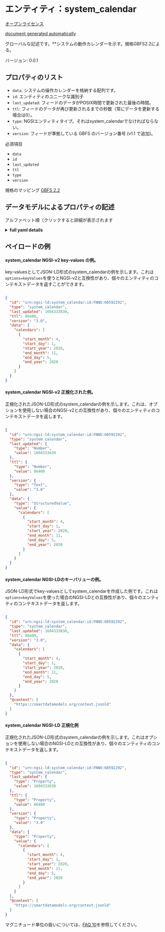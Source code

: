 エンティティ：system_calendar  
======================  
[オープンライセンス](https://github.com/smart-data-models//dataModel.GBFS/blob/master/system_calendar/LICENSE.md)  
[document generated automatically](https://docs.google.com/presentation/d/e/2PACX-1vTs-Ng5dIAwkg91oTTUdt8ua7woBXhPnwavZ0FxgR8BsAI_Ek3C5q97Nd94HS8KhP-r_quD4H0fgyt3/pub?start=false&loop=false&delayms=3000#slide=id.gb715ace035_0_60)  
グローバルな記述です。**システムの動作カレンダーを示す。規格GBFS2.2による。  
バージョン: 0.0.1  

## プロパティのリスト  

- `data`: システムの操作カレンダーを格納する配列です。  - `id`: エンティティのユニークな識別子  - `last_updated`: フィードのデータがPOSIX時間で更新された最後の時間。  - `ttl`: フィードのデータが再び更新されるまでの秒数（常にデータを更新する場合は0）。  - `type`: NGSIエンティティタイプ。それはsystem_calendarでなければならない。  - `version`: フィードが準拠している GBFS のバージョン番号 (v1.1 で追加)。    
必須項目  
- `data`  - `id`  - `last_updated`  - `ttl`  - `type`  - `version`    
規格のマッピング [GBFS 2.2](https://github.com/NABSA/gbfs/blob/v2.2/gbfs.md)  
## データモデルによるプロパティの記述  
アルファベット順（クリックすると詳細が表示されます  
<details><summary><strong>full yaml details</strong></summary>    
```yaml  
system_calendar:    
  description: 'Describes the operating calendar for a system. According to the Standard GBFS 2.2'    
  properties:    
    data:    
      description: 'Array that contains opertions calendar for the system.'    
      properties:    
        calendars:    
          items:    
            properties:    
              end_day:    
                description: 'End day for the system operations.'    
                maximum: 31    
                minimum: 1    
                type: number    
              end_month:    
                description: 'End month for the system operations.'    
                maximum: 12    
                minimum: 1    
                type: number    
              end_year:    
                description: 'End year for the system operations.'    
                pattern: ^\d{4}$    
                type: number    
              start_day:    
                description: 'Starting day for the system operations.'    
                maximum: 31    
                minimum: 1    
                type: number    
              start_month:    
                description: 'Starting month for the system operations.'    
                maximum: 12    
                minimum: 1    
                type: number    
              start_year:    
                description: 'Starting year for the system operations.'    
                pattern: ^\d{4}$    
                type: number    
            required:    
              - start_month    
              - start_day    
              - end_month    
              - end_day    
            type: object    
          type: array    
      required:    
        - calendars    
      type: object    
      x-ngsi:    
        type: Property    
    id:    
      anyOf:    
        - description: 'Property. Identifier format of any NGSI entity'    
          maxLength: 256    
          minLength: 1    
          pattern: ^[\w\-\.\{\}\$\+\*\[\]`|~^@!,:\\]+$    
          type: string    
        - description: 'Property. Identifier format of any NGSI entity'    
          format: uri    
          type: string    
      description: 'Unique identifier of the entity'    
      x-ngsi:    
        type: Property    
    last_updated:    
      description: 'Last time the data in the feed was updated in POSIX time.'    
      minimum: 1450155600    
      type: integer    
      x-ngsi:    
        type: Property    
    ttl:    
      description: 'Number of seconds before the data in the feed will be updated again (0 if the data should always be refreshed).'    
      minimum: 0    
      type: integer    
      x-ngsi:    
        type: Property    
    type:    
      description: 'NGSI entity type. It has to be system_calendar'    
      enum:    
        - system_calendar    
      type: string    
      x-ngsi:    
        type: Property    
    version:    
      description: 'GBFS version number to which the feed conforms, according to the versioning framework (added in v1.1).'    
      enum:    
        - 1.1-RC    
        - 1.1    
        - 2.0-RC    
        - 2.0    
        - 2.1-RC    
        - 2.1-RC2    
        - 2.1    
        - 2.2    
        - 3.0-RC    
        - 3.0    
      type: string    
      x-ngsi:    
        type: Property    
  required:    
    - last_updated    
    - ttl    
    - version    
    - data    
    - id    
    - type    
  type: object    
  version: 0.0.1    
```  
</details>    
## ペイロードの例  
#### system_calendar NGSI-v2 key-values の例。  
key-valuesとしてJSON-LD形式のsystem_calendarの例を示します。これは`options=keyValues`を使うとNGSI-v2と互換性があり、個々のエンティティのコンテキストデータを返すことができます。  
```json  
{  
  "id": "urn:ngsi-ld:system_calendar:id:FNNO:60592292",  
  "type": "system_calendar",  
  "last_updated": 1604333830,  
  "ttl": 86400,  
  "version": "3.0",  
  "data": {  
    "calendars": [  
      {  
        "start_month": 4,  
        "start_day": 1,  
        "start_year": 2020,  
        "end_month": 11,  
        "end_day": 5,  
        "end_year": 2020  
      }  
    ]  
  }  
}  
```  
#### system_calendar NGSI-v2 正規化された例。  
正規化されたJSON-LD形式のsystem_calendarの例を示します。これは、オプションを使用しない場合のNGSI-v2との互換性があり、個々のエンティティのコンテキストデータを返します。  
```json  
{  
  "id": "urn:ngsi-ld:system_calendar:id:FNNO:60592292",  
  "type": "system_calendar",  
  "last_updated": {  
    "type": "Number",  
    "value": 1604333830  
  },  
  "ttl": {  
    "type": "Number",  
    "value": 86400  
  },  
  "version": {  
    "type": "Text",  
    "value": "3.0"  
  },  
  "data": {  
    "type": "StructuredValue",  
    "value": {  
      "calendars": [  
        {  
          "start_month": 4,  
          "start_day": 1,  
          "start_year": 2020,  
          "end_month": 11,  
          "end_day": 5,  
          "end_year": 2020  
        }  
      ]  
    }  
  }  
}  
```  
#### system_calendar NGSI-LDのキーバリューの例。  
JSON-LD形式でkey-valuesとしてsystem_calendarを作成した例です。これは`options=keyValues`を使った場合のNGSI-LDとの互換性があり、個々のエンティティのコンテキストデータを返します。  
```json  
{  
  "id": "urn:ngsi-ld:system_calendar:id:FNNO:60592292",  
  "type": "system_calendar",  
  "last_updated": 1604333830,  
  "ttl": 86400,  
  "version": "3.0",  
  "data": {  
    "calendars": [  
      {  
        "start_month": 4,  
        "start_day": 1,  
        "start_year": 2020,  
        "end_month": 11,  
        "end_day": 5,  
        "end_year": 2020  
      }  
    ]  
  },  
  "@context": [  
    "https://smartdatamodels.org/context.jsonld"  
  ]  
}  
```  
#### system_calendar NGSI-LD 正規化例  
正規化されたJSON-LD形式のsystem_calendarの例を示します。これはオプションを使用しない場合のNGSI-LDとの互換性があり、個々のエンティティのコンテキストデータを返します。  
```json  
{  
  "id": "urn:ngsi-ld:system_calendar:id:FNNO:60592292",  
  "type": "system_calendar",  
  "last_updated": {  
    "type": "Property",  
    "value": 1604333830  
  },  
  "ttl": {  
    "type": "Property",  
    "value": 86400  
  },  
  "version": {  
    "type": "Property",  
    "value": "3.0"  
  },  
  "data": {  
    "type": "Property",  
    "value": {  
      "calendars": [  
        {  
          "start_month": 4,  
          "start_day": 1,  
          "start_year": 2020,  
          "end_month": 11,  
          "end_day": 5,  
          "end_year": 2020  
        }  
      ]  
    }  
  },  
  "@context": [  
    "https://smartdatamodels.org/context.jsonld"  
  ]  
}  
```  
マグニチュード単位の扱いについては、[FAQ 10](https://smartdatamodels.org/index.php/faqs/)を参照してください。